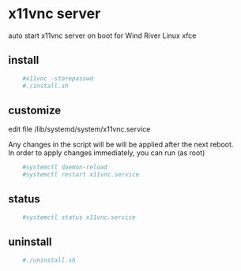 # x11vnc server

auto start x11vnc server on boot for Wind River Linux xfce

## install

```bash
    #x11vnc -storepasswd
    #./install.sh
```

## customize

edit file /lib/systemd/system/x11vnc.service  

Any changes in the script will be will be applied after the next reboot.  
In order to apply changes immediately, you can run (as root)

```bash
    #systemctl daemon-reload
    #systemctl restart x11vnc.service
```

## status

```bash
    #systemctl status x11vnc.service
```

## uninstall

```bash
    #./uninstall.sh
```
